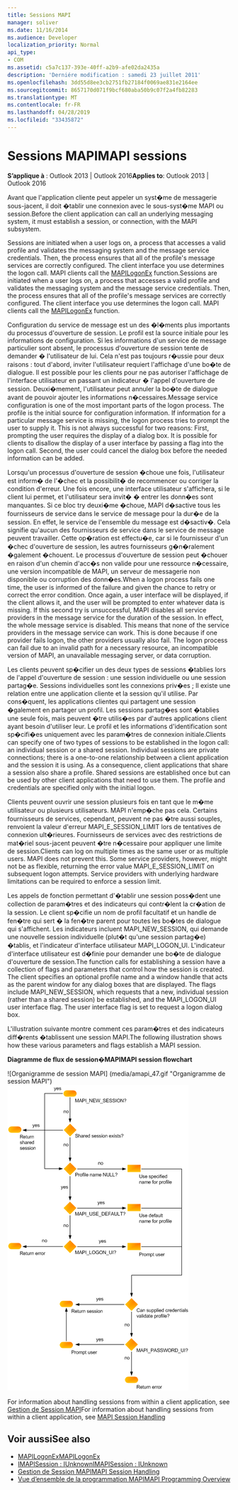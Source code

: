 ```yaml
---
title: Sessions MAPI
manager: soliver
ms.date: 11/16/2014
ms.audience: Developer
localization_priority: Normal
api_type:
- COM
ms.assetid: c5a7c137-393e-40ff-a2b9-afe02da2435a
description: 'Derniére modification : samedi 23 juillet 2011'
ms.openlocfilehash: 3dd55d8ee3cb2751fb27184f0069ae831e2164ee
ms.sourcegitcommit: 8657170d071f9bcf680aba50b9c07f2a4fb82283
ms.translationtype: MT
ms.contentlocale: fr-FR
ms.lasthandoff: 04/28/2019
ms.locfileid: "33435872"
---
```

# <a name="mapi-sessions"></a><span data-ttu-id="a9f62-103">Sessions MAPI</span><span class="sxs-lookup"><span data-stu-id="a9f62-103">MAPI sessions</span></span>

<span data-ttu-id="a9f62-104">**S’applique à** : Outlook 2013 | Outlook 2016</span><span class="sxs-lookup"><span data-stu-id="a9f62-104">**Applies to**: Outlook 2013 | Outlook 2016</span></span> 
  
<span data-ttu-id="a9f62-105">Avant que l'application cliente peut appeler un syst�me de messagerie sous-jacent, il doit �tablir une connexion avec le sous-syst�me MAPI ou session.</span><span class="sxs-lookup"><span data-stu-id="a9f62-105">Before the client application can call an underlying messaging system, it must establish a session, or connection, with the MAPI subsystem.</span></span>
  
<span data-ttu-id="a9f62-p101">Sessions are initiated when a user logs on, a process that accesses a valid profile and validates the messaging system and the message service credentials. Then, the process ensures that all of the profile's message services are correctly configured. The client interface you use determines the logon call. MAPI clients call the [MAPILogonEx](mapilogonex.md) function.</span><span class="sxs-lookup"><span data-stu-id="a9f62-p101">Sessions are initiated when a user logs on, a process that accesses a valid profile and validates the messaging system and the message service credentials. Then, the process ensures that all of the profile's message services are correctly configured. The client interface you use determines the logon call. MAPI clients call the [MAPILogonEx](mapilogonex.md) function.</span></span> 
  
<span data-ttu-id="a9f62-p102">Configuration du service de message est un des �l�ments plus importants du processus d'ouverture de session. Le profil est la source initiale pour les informations de configuration. Si les informations d'un service de message particulier sont absent, le processus d'ouverture de session tente de demander � l'utilisateur de lui. Cela n'est pas toujours r�ussie pour deux raisons : tout d'abord, inviter l'utilisateur requiert l'affichage d'une bo�te de dialogue. Il est possible pour les clients pour ne pas autoriser l'affichage de l'interface utilisateur en passant un indicateur � l'appel d'ouverture de session. Deuxi�mement, l'utilisateur peut annuler la bo�te de dialogue avant de pouvoir ajouter les informations n�cessaires.</span><span class="sxs-lookup"><span data-stu-id="a9f62-p102">Message service configuration is one of the most important parts of the logon process. The profile is the initial source for configuration information. If information for a particular message service is missing, the logon process tries to prompt the user to supply it. This is not always successful for two reasons: First, prompting the user requires the display of a dialog box. It is possible for clients to disallow the display of a user interface by passing a flag into the logon call. Second, the user could cancel the dialog box before the needed information can be added.</span></span>
  
<span data-ttu-id="a9f62-p103">Lorsqu'un processus d'ouverture de session �choue une fois, l'utilisateur est inform� de l'�chec et la possibilit� de recommencer ou corriger la condition d'erreur. Une fois encore, une interface utilisateur s'affichera, si le client lui permet, et l'utilisateur sera invit� � entrer les donn�es sont manquantes. Si ce bloc try deuxi�me �choue, MAPI d�sactive tous les fournisseurs de service dans le service de message pour la dur�e de la session. En effet, le service de l'ensemble du message est d�sactiv�. Cela signifie qu'aucun des fournisseurs de service dans le service de message peuvent travailler. Cette op�ration est effectu�e, car si le fournisseur d'un �chec d'ouverture de session, les autres fournisseurs g�n�ralement �galement �chouent. Le processus d'ouverture de session peut �chouer en raison d'un chemin d'acc�s non valide pour une ressource n�cessaire, une version incompatible de MAPI, un serveur de messagerie non disponible ou corruption des donn�es.</span><span class="sxs-lookup"><span data-stu-id="a9f62-p103">When a logon process fails one time, the user is informed of the failure and given the chance to retry or correct the error condition. Once again, a user interface will be displayed, if the client allows it, and the user will be prompted to enter whatever data is missing. If this second try is unsuccessful, MAPI disables all service providers in the message service for the duration of the session. In effect, the whole message service is disabled. This means that none of the service providers in the message service can work. This is done because if one provider fails logon, the other providers usually also fail. The logon process can fail due to an invalid path for a necessary resource, an incompatible version of MAPI, an unavailable messaging server, or data corruption.</span></span> 
  
<span data-ttu-id="a9f62-p104">Les clients peuvent sp�cifier un des deux types de sessions �tablies lors de l'appel d'ouverture de session : une session individuelle ou une session partag�e. Sessions individuelles sont les connexions priv�es ; Il existe une relation entre une application cliente et la session qu'il utilise. Par cons�quent, les applications clientes qui partagent une session �galement en partager un profil. Les sessions partag�es sont �tablies une seule fois, mais peuvent �tre utilis�es par d'autres applications client ayant besoin d'utiliser leur. Le profil et les informations d'identification sont sp�cifi�es uniquement avec les param�tres de connexion initiale.</span><span class="sxs-lookup"><span data-stu-id="a9f62-p104">Clients can specify one of two types of sessions to be established in the logon call: an individual session or a shared session. Individual sessions are private connections; there is a one-to-one relationship between a client application and the session it is using. As a consequence, client applications that share a session also share a profile. Shared sessions are established once but can be used by other client applications that need to use them. The profile and credentials are specified only with the initial logon.</span></span> 
  
<span data-ttu-id="a9f62-p105">Clients peuvent ouvrir une session plusieurs fois en tant que le m�me utilisateur ou plusieurs utilisateurs. MAPI n'emp�che pas cela. Certains fournisseurs de services, cependant, peuvent ne pas �tre aussi souples, renvoient la valeur d'erreur MAPI_E_SESSION_LIMIT lors de tentatives de connexion ult�rieures. Fournisseurs de services avec des restrictions de mat�riel sous-jacent peuvent �tre n�cessaire pour appliquer une limite de session.</span><span class="sxs-lookup"><span data-stu-id="a9f62-p105">Clients can log on multiple times as the same user or as multiple users. MAPI does not prevent this. Some service providers, however, might not be as flexible, returning the error value MAPI_E_SESSION_LIMIT on subsequent logon attempts. Service providers with underlying hardware limitations can be required to enforce a session limit.</span></span>
  
<span data-ttu-id="a9f62-p106">Les appels de fonction permettant d'�tablir une session poss�dent une collection de param�tres et des indicateurs qui contr�lent la cr�ation de la session. Le client sp�cifie un nom de profil facultatif et un handle de fen�tre qui sert � la fen�tre parent pour toutes les bo�tes de dialogue qui s'affichent. Les indicateurs incluent MAPI_NEW_SESSION, qui demande une nouvelle session individuelle (plut�t qu'une session partag�e) �tablis, et l'indicateur d'interface utilisateur MAPI_LOGON_UI. L'indicateur d'interface utilisateur est d�finie pour demander une bo�te de dialogue d'ouverture de session.</span><span class="sxs-lookup"><span data-stu-id="a9f62-p106">The function calls for establishing a session have a collection of flags and parameters that control how the session is created. The client specifies an optional profile name and a window handle that acts as the parent window for any dialog boxes that are displayed. The flags include MAPI_NEW_SESSION, which requests that a new, individual session (rather than a shared session) be established, and the MAPI_LOGON_UI user interface flag. The user interface flag is set to request a logon dialog box.</span></span>
  
<span data-ttu-id="a9f62-136">L'illustration suivante montre comment ces param�tres et des indicateurs diff�rents �tablissent une session MAPI.</span><span class="sxs-lookup"><span data-stu-id="a9f62-136">The following illustration shows how these various parameters and flags establish a MAPI session.</span></span>
  
<span data-ttu-id="a9f62-137">**Diagramme de flux de session�MAPI**</span><span class="sxs-lookup"><span data-stu-id="a9f62-137">**MAPI session flowchart**</span></span>
  
<span data-ttu-id="a9f62-138">![Organigramme de session MAPI] (media/amapi_47.gif "Organigramme de session MAPI")</span><span class="sxs-lookup"><span data-stu-id="a9f62-138">![MAPI session flowchart](media/amapi_47.gif "MAPI session flowchart")</span></span>
  
<span data-ttu-id="a9f62-139">For information about handling sessions from within a client application, see [Gestion de Session MAPI](mapi-session-handling.md)</span><span class="sxs-lookup"><span data-stu-id="a9f62-139">For information about handling sessions from within a client application, see [MAPI Session Handling](mapi-session-handling.md)</span></span>
  
## <a name="see-also"></a><span data-ttu-id="a9f62-140">Voir aussi</span><span class="sxs-lookup"><span data-stu-id="a9f62-140">See also</span></span>

- [<span data-ttu-id="a9f62-141">MAPILogonEx</span><span class="sxs-lookup"><span data-stu-id="a9f62-141">MAPILogonEx</span></span>](mapilogonex.md)  
- [<span data-ttu-id="a9f62-142">IMAPISession : IUnknown</span><span class="sxs-lookup"><span data-stu-id="a9f62-142">IMAPISession : IUnknown</span></span>](imapisessioniunknown.md)
- [<span data-ttu-id="a9f62-143">Gestion de Session MAPI</span><span class="sxs-lookup"><span data-stu-id="a9f62-143">MAPI Session Handling</span></span>](mapi-session-handling.md)  
- [<span data-ttu-id="a9f62-144">Vue d’ensemble de la programmation MAPI</span><span class="sxs-lookup"><span data-stu-id="a9f62-144">MAPI Programming Overview</span></span>](mapi-programming-overview.md)

